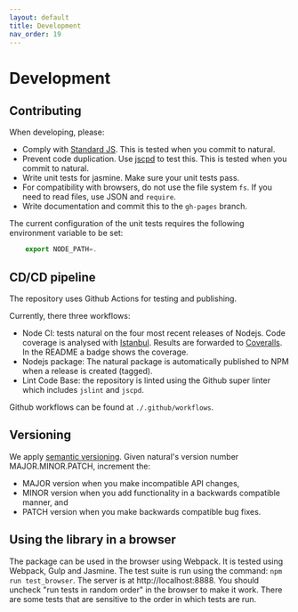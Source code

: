 ```yaml
---
layout: default
title: Development
nav_order: 19
---
```


# Development

## Contributing

When developing, please:

+ Comply with [Standard JS](https://standardjs.com/). This is tested when you commit to natural.
+ Prevent code duplication. Use [jscpd](https://www.npmjs.com/package/jscpd) to test this. This is tested when you commit to natural.
+ Write unit tests for jasmine. Make sure your unit tests pass.
+ For compatibility with browsers, do not use the file system <code>fs</code>. If you need to read files, use JSON and <code>require</code>.
+ Write documentation and commit this to the `gh-pages` branch.

The current configuration of the unit tests requires the following environment variable to be set:
```javascript
    export NODE_PATH=.
````

## CD/CD pipeline

The repository uses Github Actions for testing and publishing.

Currently, there three workflows:
- Node CI: tests natural on the four most recent releases of Nodejs. Code coverage is analysed with [Istanbul](https://istanbul.js.org/). Results are forwarded to [Coveralls](https://coveralls.io/). In the README a badge shows the coverage.
- Nodejs package: The natural package is automatically published to NPM when a release is created (tagged).
- Lint Code Base: the repository is linted using the Github super linter which includes `jslint` and `jscpd`.

Github workflows can be found at `./.github/workflows`.

## Versioning

We apply [semantic versioning](https://semver.org/). Given natural's version number MAJOR.MINOR.PATCH, increment the:

+ MAJOR version when you make incompatible API changes,
+ MINOR version when you add functionality in a backwards compatible manner, and
+ PATCH version when you make backwards compatible bug fixes.

## Using the library in a browser

The package can be used in the browser using Webpack. It is tested using Webpack, Gulp and Jasmine. The test suite is run using the command: `npm run test_browser`. The server is at http://localhost:8888. You should  uncheck "run tests in random order" in the browser to make it work. There are some tests that are sensitive to the order in which tests are run.
